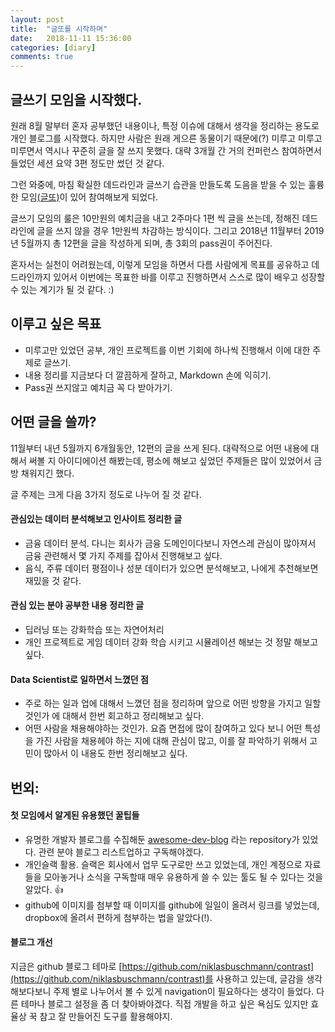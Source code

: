 ```yaml
---
layout: post
title:  "글또를 시작하며"
date:   2018-11-11 15:36:00
categories: [diary]
comments: true
---
```


## 글쓰기 모임을 시작했다.
원래 8월 말부터 혼자 공부했던 내용이나, 특정 이슈에 대해서 생각을 정리하는 용도로 개인 블로그를 시작했다. 하지만 사람은 원래 게으른 동물이기 때문에(?) 미루고 미루고 미루면서 역시나 꾸준히 글을 잘 쓰지 못했다. 대략 3개월 간 거의 컨퍼런스 참여하면서 들었던 세션 요약 3편 정도만 썼던 것 같다. 

그런 와중에, 마침 확실한 데드라인과 글쓰기 습관을 만들도록 도음을 받을 수 있는 훌륭한 모임[(글또)](https://www.facebook.com/groups/375431516259701/)이 있어 참여해보게 되었다. 

글쓰기 모임의 룰은 10만원의 예치금을 내고 2주마다 1편 씩 글을 쓰는데, 정해진 데드라인에 글을 쓰지 않을 경우 1만원씩 차감하는 방식이다. 
그리고 2018년 11월부터 2019년 5월까지 총 12편을 글을 작성하게 되며, 총 3회의 pass권이 주어진다.

혼자서는 실천이 어려웠는데, 이렇게 모임을 하면서 다름 사람에게 목표를 공유하고 데드라인까지 있어서 이번에는 목표한 바를 이루고 진행하면서 스스로 많이 배우고 성장할 수 있는 계기가 될 것 같다. :)

## 이루고 싶은 목표
- 미루고만 있었던 공부, 개인 프로젝트를 이번 기회에 하나씩 진행해서 이에 대한 주제로 글쓰기.
- 내용 정리를 지금보다 더 깔끔하게 잘하고, Markdown 손에 익히기.
- Pass권 쓰지않고 예치금 꼭 다 받아가기.

## 어떤 글을 쓸까?

11월부터 내년 5월까지 6개월동안, 12편의 글을 쓰게 된다. 대략적으로 어떤 내용에 대해서 써볼 지 아이디에이션 해봤는데, 평소에 해보고 싶었던 주제들은 많이 있었어서 금방 채워지긴 했다.

글 주제는 크게 다음 3가지 정도로 나누어 질 것 같다.
#### 관심있는 데이터 분석해보고 인사이트 정리한 글
* 금융 데이터 분석. 다니는 회사가 금융 도메인이다보니 자연스레 관심이 많아져서 금융 관련해서 몇 가지 주제를 잡아서 진행해보고 싶다.
* 음식, 주류 데이터 평점이나 성분 데이터가 있으면 분석해보고, 나에게 추천해보면 재밌을 것 같다.

#### 관심 있는 분야 공부한 내용 정리한 글
* 딥러닝 또는 강화학습 또는 자연어처리
* 개인 프로젝트로 게임 데이터 강화 학습 시키고 시뮬레이션 해보는 것 정말 해보고 싶다.

#### Data Scientist로 일하면서 느꼈던 점
* 주로 하는 일과 업에 대해서 느꼈던 점을 정리하며 앞으로 어떤 방향을 가지고 일할 것인가 에 대해서 한번 회고하고 정리해보고 싶다.
* 어떤 사람을 채용해야하는 것인가. 요즘 면접에 많이 참여하고 있다 보니 어떤 특성을 가진 사람을 채용헤야 하는 지에 대해 관심이 많고, 이를 잘 파악하기 위해서 고민이 많아서 이 내용도 한번 정리해보고 싶다.

## 번외: 
#### 첫 모임에서 알게된 유용했던 꿀팁들
- 유명한 개발자 블로그를 수집해둔 [awesome-dev-blog](https://github.com/sarojaba/awesome-devblog) 라는 repository가 있었다. 관련 분야 블로그 리스트업하고 구독해야겠다.
- 개인슬랙 활용. 슬랙은 회사에서 업무 도구로만 쓰고 있었는데, 개인 계정으로 자료들을 모아놓거나 소식을 구독할때 매우 유용하게 쓸 수 있는 툴도 될 수 있다는 것을 알았다. :+1:
- github에 이미지를 첨부할 때 이미지를 github에 일일이 올려서 링크를 넣었는데, dropbox에 올려서 편하게 첨부하는 법을 알았다(!).

#### 블로그 개선
지금은 github 블로그 테마로 [https://github.com/niklasbuschmann/contrast](https://github.com/niklasbuschmann/contrast)를 사용하고 있는데, 글감을 생각해보다보니 주제 별로 나누어서 볼 수 있게 navigation이 필요하다는 생각이 들었다. 다른 테마나 블로그 설정을 좀 더 찾아봐야겠다. 직접 개발을 하고 싶은 욕심도 있지만 효율상 꾹 참고 잘 만들어진 도구를 활용해야지.
